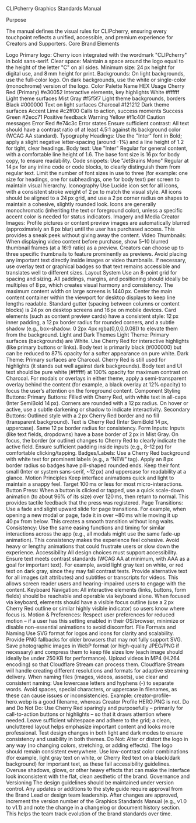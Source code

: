 CLIPcherry Graphics Standards Manual

Purpose

The manual defines the visual rules for CLIPcherry, ensuring every touchpoint reflects a unified, accessible, and premium experience for Creators and Supporters.
Core Brand Elements

Logo
Primary logo: Cherry icon integrated with the wordmark "CLIPcherry" in bold sans-serif.
Clear space: Maintain a space around the logo equal to the height of the letter "C" on all sides.
Minimum size: 24 px height for digital use, and 8 mm height for print.
Backgrounds: On light backgrounds, use the full-color logo. On dark backgrounds, use the white or single-color (monochrome) version of the logo.
Color Palette
Name	HEX	Usage
Cherry Red (Primary)	#e30052	Interactive elements, key highlights
White	#ffffff	Light theme surfaces
Mist Gray	#f5f5f7	Light theme backgrounds, borders
Black	#000000	Text on light surfaces
Charcoal	#121212	Dark theme surfaces
Accent Lime	#c2ff00	Calls to action, success moments
Success Green	#2ecc71	Positive feedback
Warning Yellow	#f1c40f	Caution messages
Error Red	#e74c3c	Error states
Ensure sufficient contrast: All text should have a contrast ratio of at least 4.5:1 against its background color (WCAG AA standard).
Typography
Headings: Use the "Inter" font in Bold; apply a slight negative letter-spacing (around -1%) and a line height of 1.2 for tight, clear headings.
Body text: Use "Inter" Regular for general content, with a comfortable line height of 1.6. The base font size is 16 px for body copy, to ensure readability.
Code snippets: Use "JetBrains Mono" Regular at 14 px for any inline code or code blocks, to clearly distinguish them from regular text.
Limit the number of font sizes in use to three (for example: one size for headings, one for subheadings, one for body text) per screen to maintain visual hierarchy.
Iconography
Use Lucide icon set for all icons, with a consistent stroke weight of 2 px to match the visual style.
All icons should be aligned to a 24 px grid, and use a 2 px corner radius on shapes to maintain a cohesive, slightly rounded look.
Icons are generally monochromatic (inheriting the text or foreground color), unless a specific accent color is needed for status indicators.
Imagery and Media
Creator Images: Profile pictures or content preview images are automatically blurred (approximately an 8 px blur) until the user has purchased access. This provides a sneak peek without giving away the content.
Video Thumbnails: When displaying video content before purchase, show 5–10 blurred thumbnail frames (at a 16:9 ratio) as a preview. Creators can choose up to three specific thumbnails to feature prominently as previews.
Avoid placing any important text directly inside images or video thumbnails. If necessary, use overlay text or graphical badges so that text remains accessible and translates well to different sizes.
Layout System
Use an 8-point grid for spacing and sizing. All paddings, margins, and positioning should ideally be multiples of 8 px, which creates visual harmony and consistency.
The maximum content width on large screens is 1440 px. Center the main content container within the viewport for desktop displays to keep line lengths readable.
Standard gutter (spacing between columns or content blocks) is 24 px on desktop screens and 16 px on mobile devices.
Card elements (such as content preview cards) have a consistent style: 12 px inner padding, a 12 px border radius for rounded corners, and a subtle shadow (e.g., box-shadow: 0 2px 4px rgba(0,0,0,0.08)) to elevate them from the background.
Light and Dark Themes
Light Theme: Primary surfaces (backgrounds) are White. Use Cherry Red for interactive highlights (like primary buttons or links). Body text is primarily black (#000000) but can be reduced to 87% opacity for a softer appearance on pure white.
Dark Theme: Primary surfaces are Charcoal. Cherry Red is still used for highlights (it stands out well against dark backgrounds). Body text and UI text should be pure white (#ffffff) at 100% opacity for maximum contrast on Charcoal.
For modals or overlays in either theme, apply a semi-transparent overlay behind the content (for example, a black overlay at 12% opacity) to focus the user’s attention on the foreground content.
Component Styling
Buttons:
Primary Buttons: Filled with Cherry Red, with white text in all-caps (Inter SemiBold 14 px). Corners are rounded with a 12 px radius. On hover or active, use a subtle darkening or shadow to indicate interactivity.
Secondary Buttons: Outlined style with a 2 px Cherry Red border and no fill (transparent background). Text is Cherry Red (Inter SemiBold 14 px, uppercase). Same 12 px border radius for consistency.
Form Inputs: Inputs (like text fields, dropdowns) have a base border of 2 px in Mist Gray. On focus, the border (or outline) changes to Cherry Red to clearly indicate the active field. Ensure sufficient padding inside inputs (e.g., 8–12 px) for comfortable clicking/tapping.
Badges/Labels: Use a Cherry Red background with white text for prominent labels (e.g., a “NEW” tag). Apply an 8 px border radius so badges have pill-shaped rounded ends. Keep their font small (Inter or system sans-serif, ~12 px) and uppercase for readability at a glance.
Motion Principles
Keep interface animations quick and light to maintain a snappy feel. Target 100 ms or less for most micro-interactions.
Button Press: When a button is clicked or tapped, use a quick scale-down animation (to about 96% of its size) over 120 ms, then return to normal. This provides tactile feedback that the press was registered.
Page Transitions: Use a fade and slight upward slide for page transitions. For example, when opening a new modal or page, fade it in over ~80 ms while moving it up 40 px from below. This creates a smooth transition without long waits.
Consistency: Use the same easing functions and timing for similar interactions across the app (e.g., all modals might use the same fade-up animation). This consistency makes the experience feel cohesive. Avoid heavy or lengthy animations that could frustrate users or slow down the experience.
Accessibility
All design choices must support accessibility. Ensure text meets contrast standards (WCAG AA at minimum, with AAA as a goal for important text). For example, avoid light gray text on white, or red text on dark gray, since they may fail contrast tests.
Provide alternative text for all images (alt attributes) and subtitles or transcripts for videos. This allows screen reader users and hearing-impaired users to engage with the content.
Keyboard Navigation: All interactive elements (links, buttons, form fields) should be reachable and operable via keyboard alone. When focused via keyboard, elements should have a visible focus outline (use a 2 px Cherry Red outline or similar highly visible indicator) so users know where focus is.
Motion & Preferences: Respect user preferences for reduced motion – if a user has this setting enabled in their OS/browser, minimize or disable non-essential animations to avoid discomfort.
File Formats and Naming
Use SVG format for logos and icons for clarity and scalability. Provide PNG fallbacks for older browsers that may not fully support SVG.
Save photographic images in WebP format (or high-quality JPEG/PNG if necessary) and compress them to keep file sizes low (each image should ideally be under 250 KB for performance).
Upload videos in MP4 (H.264 encoding) so that Cloudflare Stream can process them. Cloudflare Stream will handle creating different resolutions and formats for adaptive streaming delivery.
When naming files (images, videos, assets), use clear and consistent naming:
Use lowercase letters and hyphens (-) to separate words.
Avoid spaces, special characters, or uppercase in filenames, as these can cause issues or inconsistencies.
Example: creator-profile-hero.webp is a good filename, whereas Creator Profile HERO.PNG is not.
Do and Do Not
Do:
Use Cherry Red sparingly and purposefully – primarily for call-to-action buttons or highlights – so that it draws attention where needed.
Leave sufficient whitespace and adhere to the grid; a clean, uncluttered layout helps emphasize important content and looks more professional.
Test design changes in both light and dark modes to ensure consistency and usability in both themes.
Do Not:
Alter or distort the logo in any way (no changing colors, stretching, or adding effects). The logo should remain consistent everywhere.
Use low-contrast color combinations (for example, light gray text on white, or Cherry Red text on a black/dark background) for important text, as these fail accessibility guidelines.
Overuse shadows, glows, or other heavy effects that can make the interface look inconsistent with the flat, clean aesthetic of the brand.
Governance and Versioning
The design guidelines should be maintained under version control. Any updates or additions to the style guide require approval from the Brand Lead or design team leadership.
After changes are approved, increment the version number of the Graphics Standards Manual (e.g., v1.0 to v1.1) and note the change in a changelog or document history section. This helps the team track evolution of the brand standards over time.
